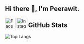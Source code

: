 ## Hi there 👋, I'm Peerawit.

<a href="https://www.facebook.com/shitdudie/">
  <img align="left" alt="Facebook" width="35px" src="https://cdn.jsdelivr.net/npm/simple-icons@3.0.1/icons/facebook.svg" />
</a>

<a href="https://www.instagram.com/jaw.py/">
  <img align="left" alt="Instagram" width="35px" src="https://cdn.jsdelivr.net/npm/simple-icons@3.0.1/icons/instagram.svg" />
</a>

## GitHub Stats
![Top Langs](https://github-readme-stats.vercel.app/api/top-langs/?username=peerawitp&layout=compact)
